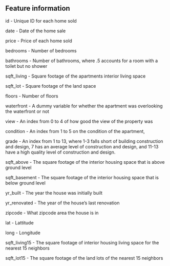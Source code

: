 ## Feature information


id - Unique ID for each home sold 

date - Date of the home sale 

price - Price of each home sold 

bedrooms - Number of bedrooms 

bathrooms - Number of bathrooms, where .5 accounts for a room with a toilet but no shower 

sqft_living - Square footage of the apartments interior living space 

sqft_lot - Square footage of the land space 

floors - Number of floors 

waterfront - A dummy variable for whether the apartment was overlooking the waterfront or not 

view - An index from 0 to 4 of how good the view of the property was 

condition - An index from 1 to 5 on the condition of the apartment, 

grade - An index from 1 to 13, where 1-3 falls short of building construction and design, 7 has an average level of construction and design, and 11-13 have a high quality level of construction and design. 

sqft_above - The square footage of the interior housing space that is above ground level 

sqft_basement - The square footage of the interior housing space that is below ground level 

yr_built - The year the house was initially built 

yr_renovated - The year of the house’s last renovation 

zipcode - What zipcode area the house is in 

lat - Lattitude 

long - Longitude 

sqft_living15 - The square footage of interior housing living space for the nearest 15 neighbors 

sqft_lot15 - The square footage of the land lots of the nearest 15 neighbors
